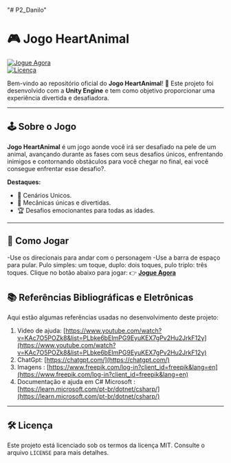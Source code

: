 "# P2_Danilo"  
# 🎮 **Jogo HeartAnimal**  

[![Jogue Agora](https://img.shields.io/badge/Jogar-Online-brightgreen?style=for-the-badge)](https://drive.google.com/drive/folders/1gFUDP8LvjmSQvccbrN1gYYwkqGmEgU46?usp=sharing)  
[![Licença](https://img.shields.io/badge/Licen%C3%A7a-MIT-blue?style=for-the-badge)](#licença)

Bem-vindo ao repositório oficial do **Jogo HeartAnimal**! 🌟 Este projeto foi desenvolvido com a **Unity Engine** e tem como objetivo proporcionar uma experiência divertida e desafiadora.  

---

## 🕹️ **Sobre o Jogo**  
**Jogo HeartAnimal** é um jogo aonde você irá ser desafiado na pele de um animal, avançando durante as fases com seus desafios únicos, enfrentando inimigos e contornando obstáculos para você chegar no final, eai você consegue enfrentar esse desafio?.  

**Destaques:**  
- 🌌 Cenários Unicos.  
- 🎯 Mecânicas únicas e divertidas.  
- 🏆 Desafios emocionantes para todas as idades.  

---

## 🚀 **Como Jogar**  

-Use os direcionais para andar com o personagem
-Use a barra de espaço para pular. Pulo simples: um toque, duplo: dois toques, pulo triplo: três toques.
Clique no botão abaixo para jogar: 
👉 [**Jogue Agora**](https://drive.google.com/drive/folders/1gFUDP8LvjmSQvccbrN1gYYwkqGmEgU46?usp=sharing)


## 📚 **Referências Bibliográficas e Eletrônicas**  

Aqui estão algumas referências usadas no desenvolvimento deste projeto:  

1. Video de ajuda: [https://www.youtube.com/watch?v=KAc7O5POZk8&list=PLbke6bEImPG9EyuKEX7gPv2Hu2JrkF12y](https://www.youtube.com/watch?v=KAc7O5POZk8&list=PLbke6bEImPG9EyuKEX7gPv2Hu2JrkF12y)
2. ChatGpt: [https://chatgpt.com/](https://chatgpt.com/)  
3. Imagens : [https://www.freepik.com/log-in?client_id=freepik&lang=en](https://www.freepik.com/log-in?client_id=freepik&lang=en)  
4. Documentação e ajuda em C# Microsoft : [https://learn.microsoft.com/pt-br/dotnet/csharp/](https://learn.microsoft.com/pt-br/dotnet/csharp/)  
 

---

## 🛠️ **Licença**  

Este projeto está licenciado sob os termos da licença MIT. Consulte o arquivo `LICENSE` para mais detalhes.